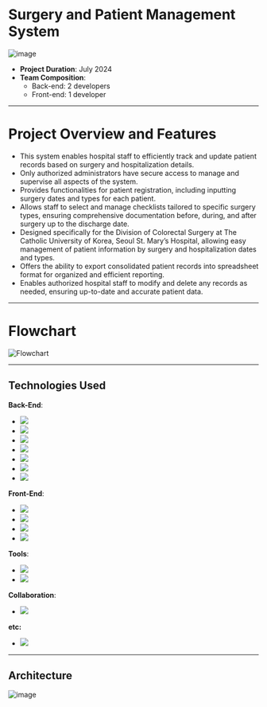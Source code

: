 # Surgery and Patient Management System
![image](https://github.com/user-attachments/assets/bd613b85-edd0-4a7b-a2ca-4f527a0caaac)

- **Project Duration**: July 2024
- **Team Composition**:
    - Back-end: 2 developers
    - Front-end: 1 developer

---
# Project Overview and Features

- This system enables hospital staff to efficiently track and update patient records based on surgery and hospitalization details.
- Only authorized administrators have secure access to manage and supervise all aspects of the system.
- Provides functionalities for patient registration, including inputting surgery dates and types for each patient.
- Allows staff to select and manage checklists tailored to specific surgery types, ensuring comprehensive documentation before, during, and after surgery up to the discharge date.
- Designed specifically for the Division of Colorectal Surgery at The Catholic University of Korea, Seoul St. Mary’s Hospital, allowing easy management of patient information by surgery and hospitalization dates and types.
- Offers the ability to export consolidated patient records into spreadsheet format for organized and efficient reporting.
- Enables authorized hospital staff to modify and delete any records as needed, ensuring up-to-date and accurate patient data.

---
# Flowchart
![Flowchart](https://github.com/user-attachments/assets/738dc6ff-a3e4-4c60-987e-2b08799ece60)

---
## Technologies Used
**Back-End**:
- <img src="https://img.shields.io/badge/springboot-6DB33F?style=for-the-badge&logo=springboot&logoColor=white">
- <img src="https://img.shields.io/badge/spring%20security-6DB33F?style=for-the-badge&logo=spring%20security&logoColor=white">
- <img src="https://img.shields.io/badge/json%20web%20tokens-000000?style=for-the-badge&logo=json%20web%20tokens&logoColor=white">
- <img src="https://img.shields.io/badge/mysql-4479A1?style=for-the-badge&logo=mysql&logoColor=white">
- <img src="https://img.shields.io/badge/amazon%20ec2-FF9900?style=for-the-badge&logo=amazon%20ec2&logoColor=white">
- <img src="https://img.shields.io/badge/swagger-85EA2D?style=for-the-badge&logo=swagger&logoColor=white">
- <img src="https://img.shields.io/badge/nginx-85EA2D?style=for-the-badge&logo=nginx&logoColor=white">

**Front-End**:
- <img src="https://img.shields.io/badge/react-61DAFB?style=for-the-badge&logo=react&logoColor=white">
- <img src="https://img.shields.io/badge/react%20query-FF4154?style=for-the-badge&logo=react%20query&logoColor=white">
- <img src="https://img.shields.io/badge/tailwind%20css-06B6D4?style=for-the-badge&logo=tailwind%20css&logoColor=white">
- <img src="https://img.shields.io/badge/zustand-000000?style=for-the-badge&logo=next&logoColor=white">

**Tools**:
- <img src="https://img.shields.io/badge/visual%20studio%20code%20studio-007ACC?style=for-the-badge&logo=visual%20studio%20code&logoColor=white">
- <img src="https://img.shields.io/badge/intellij%20idea-000000?style=for-the-badge&logo=intellij%20idea&logoColor=white">

**Collaboration**:
- <img src="https://img.shields.io/badge/github-181717?style=for-the-badge&logo=github&logoColor=white">

**etc:**
- <img src="https://img.shields.io/badge/docker-2496ED?style=for-the-badge&logo=docker&logoColor=white">

---
## Architecture
![image](https://github.com/user-attachments/assets/37f8ac0a-17dd-4139-8c6d-20f8f4702e1f)